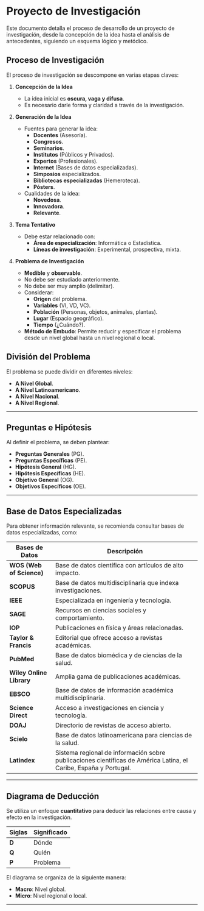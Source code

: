 # Proyecto de Investigación

Este documento detalla el proceso de desarrollo de un proyecto de investigación, desde la concepción de la idea hasta el análisis de antecedentes, siguiendo un esquema lógico y metódico.

## Proceso de Investigación

El proceso de investigación se descompone en varias etapas claves:

1. **Concepción de la Idea**
   - La idea inicial es **oscura, vaga y difusa**.
   - Es necesario darle forma y claridad a través de la investigación.

2. **Generación de la Idea**
   - Fuentes para generar la idea:
     - **Docentes** (Asesoría).
     - **Congresos**.
     - **Seminarios**.
     - **Institutos** (Públicos y Privados).
     - **Expertos** (Profesionales).
     - **Internet** (Bases de datos especializadas).
     - **Simposios** especializados.
     - **Bibliotecas especializadas** (Hemeroteca).
     - **Pósters**.
   - Cualidades de la idea:
     - **Novedosa**.
     - **Innovadora**.
     - **Relevante**.

3. **Tema Tentativo**
   - Debe estar relacionado con:
     - **Área de especialización**: Informática o Estadística.
     - **Líneas de investigación**: Experimental, prospectiva, mixta.

4. **Problema de Investigación**
   - **Medible** y **observable**.
   - No debe ser estudiado anteriormente.
   - No debe ser muy amplio (delimitar).
   - Considerar:
     - **Origen** del problema.
     - **Variables** (VI, VD, VC).
     - **Población** (Personas, objetos, animales, plantas).
     - **Lugar** (Espacio geográfico).
     - **Tiempo** (¿Cuándo?).
   - **Método de Embudo**: Permite reducir y especificar el problema desde un nivel global hasta un nivel regional o local.

## División del Problema

El problema se puede dividir en diferentes niveles:

- **A Nivel Global**.
- **A Nivel Latinoamericano**.
- **A Nivel Nacional**.
- **A Nivel Regional**.

---

## Preguntas e Hipótesis

Al definir el problema, se deben plantear:
- **Preguntas Generales** (PG).
- **Preguntas Específicas** (PE).
- **Hipótesis General** (HG).
- **Hipótesis Específicas** (HE).
- **Objetivo General** (OG).
- **Objetivos Específicos** (OE).

---

## Base de Datos Especializadas

Para obtener información relevante, se recomienda consultar bases de datos especializadas, como:

| Bases de Datos | Descripción |
| -------------- | ----------- |
| **WOS (Web of Science)** | Base de datos científica con artículos de alto impacto. |
| **SCOPUS** | Base de datos multidisciplinaria que indexa investigaciones. |
| **IEEE** | Especializada en ingeniería y tecnología. |
| **SAGE** | Recursos en ciencias sociales y comportamiento. |
| **IOP** | Publicaciones en física y áreas relacionadas. |
| **Taylor & Francis** | Editorial que ofrece acceso a revistas académicas. |
| **PubMed** | Base de datos biomédica y de ciencias de la salud. |
| **Wiley Online Library** | Amplia gama de publicaciones académicas. |
| **EBSCO** | Base de datos de información académica multidisciplinaria. |
| **Science Direct** | Acceso a investigaciones en ciencia y tecnología. |
| **DOAJ** | Directorio de revistas de acceso abierto. |
| **Scielo** | Base de datos latinoamericana para ciencias de la salud. |
| **Latindex** | Sistema regional de información sobre publicaciones científicas de América Latina, el Caribe, España y Portugal. |

---

## Diagrama de Deducción

Se utiliza un enfoque **cuantitativo** para deducir las relaciones entre causa y efecto en la investigación.

| Siglas | Significado |
| ------ | ----------- |
| **D** | Dónde |
| **Q** | Quién |
| **P** | Problema |

El diagrama se organiza de la siguiente manera:

- **Macro**: Nivel global.
- **Micro**: Nivel regional o local.

---
